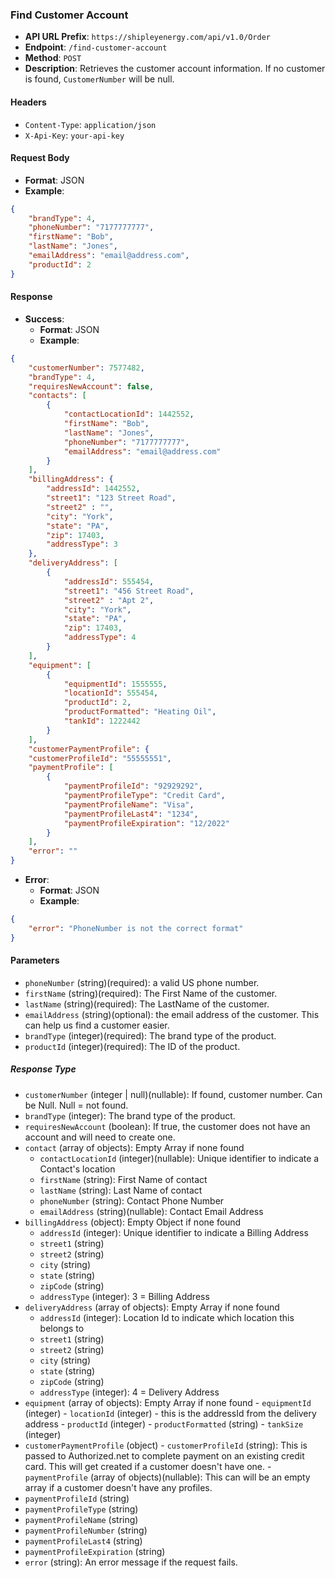 ### Find Customer Account 
- **API URL Prefix**: `https://shipleyenergy.com/api/v1.0/Order`
- **Endpoint**: `/find-customer-account`
- **Method**: `POST`
- **Description**: Retrieves the customer account information. If no customer is found, `CustomerNumber` will be null.

#### Headers
- `Content-Type`: `application/json`
- `X-Api-Key`: `your-api-key`

#### Request Body
- **Format**: JSON
- **Example**:
```json
{
    "brandType": 4,
    "phoneNumber": "7177777777",
    "firstName": "Bob", 
    "lastName": "Jones", 
    "emailAddress": "email@address.com",
    "productId": 2
}
```

#### Response
- **Success**:
  - **Format**: JSON
  - **Example**:
```json
{
    "customerNumber": 7577482, 
    "brandType": 4,
    "requiresNewAccount": false,
    "contacts": [
        {
            "contactLocationId": 1442552,
            "firstName": "Bob", 
            "lastName": "Jones",
            "phoneNumber": "7177777777",
            "emailAddress": "email@address.com"
        }
    ],
    "billingAddress": {
        "addressId": 1442552,
        "street1": "123 Street Road", 
        "street2" : "", 
        "city": "York",
        "state": "PA", 
        "zip": 17403, 
        "addressType": 3
    },
    "deliveryAddress": [
        {
            "addressId": 555454, 
            "street1": "456 Street Road", 
            "street2" : "Apt 2", 
            "city": "York",
            "state": "PA", 
            "zip": 17403,
            "addressType": 4
        }
    ],
    "equipment": [
        {
            "equipmentId": 1555555,
            "locationId": 555454, 
            "productId": 2,
            "productFormatted": "Heating Oil", 
            "tankId": 1222442
        }
    ], 
    "customerPaymentProfile": {
    "customerProfileId": "55555551",
    "paymentProfile": [
	    {
            "paymentProfileId": "92929292",
		    "paymentProfileType": "Credit Card", 
		    "paymentProfileName": "Visa", 
            "paymentProfileLast4": "1234", 
		    "paymentProfileExpiration": "12/2022"
	    }
    ],
    "error": ""
}
```
  
- **Error**:
  - **Format**: JSON
  - **Example**:
```json
{
    "error": "PhoneNumber is not the correct format"
}
```

  #### Parameters

  - `phoneNumber` (string)(required): a valid US phone number.
  - `firstName` (string)(required): The First Name of the customer.
  - `lastName` (string)(required): The LastName of the customer.
  - `emailAddress` (string)(optional): the email address of the customer. This can help us find a customer easier.
  - `brandType` (integer)(required): The brand type of the product.
  - `productId` (integer)(required): The ID of the product.


  ##### Response Type

  - `customerNumber` (integer | null)(nullable): If found, customer number. Can be Null. Null = not found. 
  - `brandType` (integer): The brand type of the product.
  - `requiresNewAccount` (boolean): If true, the customer does not have an account and will need to create one.
  - `contact` (array of objects): Empty Array if none found
    - `contactLocationId` (integer)(nullable): Unique identifier to indicate a Contact's location 
    - `firstName` (string): First Name of contact
    - `lastName` (string): Last Name of contact
    - `phoneNumber` (string): Contact Phone Number
    - `emailAddress` (string)(nullable):  Contact Email Address
  - `billingAddress` (object): Empty Object if none found
    - `addressId` (integer): Unique identifier to indicate a Billing Address
    - `street1` (string)
    - `street2` (string)
    - `city` (string)
    - `state` (string)
    - `zipCode` (string)
    - `addressType` (integer): 3 = Billing Address
  - `deliveryAddress` (array of objects): Empty Array if none found
    - `addressId` (integer): Location Id to indicate which location this belongs to 
    - `street1` (string)
    - `street2` (string)
    - `city` (string)
    - `state` (string)
    - `zipCode` (string)  
    - `addressType` (integer): 4 = Delivery Address
   - `equipment` (array of objects): Empty Array if none found
    - `equipmentId` (integer)
    - `locationId` (integer) - this is the addressId from the delivery address
    - `productId` (integer)
    - `productFormatted` (string)
    - `tankSize` (integer)
   - `customerPaymentProfile` (object)
    - `customerProfileId` (string): This is passed to Authorized.net to complete payment on an existing credit card. This will get created if a customer doesn't have one.
    - `paymentProfile` (array of objects)(nullable): This can will be an empty array if a customer doesn't have any profiles.
  - `paymentProfileId` (string)
  - `paymentProfileType` (string)
  - `paymentProfileName` (string)
  - `paymentProfileNumber` (string)
  - `paymentProfileLast4` (string)
  - `paymentProfileExpiration` (string)
 - `error` (string): An error message if the request fails.